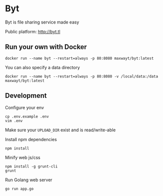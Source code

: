 # Byt
Byt is file sharing service made easy

Public platform: http://byt.tl

## Run your own with Docker

```
docker run --name byt --restart=always -p 80:8080 maxwayt/byt:latest
```

You can also specify a data directory

```
docker run --name byt --restart=always -p 80:8080 -v /local/data:/data maxwayt/byt:latest
```

## Development

Configure your env

```
cp .env.example .env
vim .env
```

Make sure your `UPLOAD_DIR` exist and is read/write-able

Install npm dependencies

```
npm install
```

Minify web js/css

```
npm install -g grunt-cli
grunt
```

Run Golang web server

```
go run app.go
```
